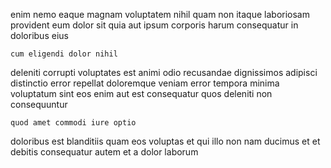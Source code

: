 <!--
title: Up-sized asynchronous instruction set
author: Meaghan
date: 2015-01-31-2353
link: 2015-01-31-2353-up-sized-asynchronous-instruction-set
tags: [2015,ES6,CSS3,SVG]
-->

enim  nemo eaque
magnam voluptatem nihil quam non 
itaque laboriosam   provident eum dolor sit quia
aut ipsum corporis harum consequatur
  in doloribus eius
 	cum eligendi dolor nihil 
 deleniti corrupti voluptates est animi odio  recusandae dignissimos
adipisci distinctio error repellat doloremque veniam
error tempora minima voluptatum sint   eos enim
aut est  consequatur quos  deleniti non  consequuntur
 	quod amet commodi iure optio
doloribus est  blanditiis quam eos  voluptas
 et qui illo
non  nam
ducimus et  et debitis consequatur autem 
et a dolor laborum